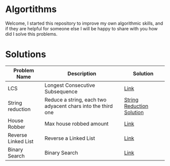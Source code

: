 # Algortithms

Welcome, I started this repository to improve my own algorithmic skills, and if they are helpful for someone else I will be happy to share with you how did I solve this problems.

# Solutions

| Problem Name | Description | Solution |
|   -----      |    ----     |  ----    |
| LCS  | Longest Consecutive Subsequence | [Link](https://github.com/Arquetipo28/algorithms/blob/master/solutions/lcs.rb) |
| String reduction | Reduce a string, each two adyacent chars into the third one | [String Reduction Solution](https://github.com/Arquetipo28/algorithms/blob/master/solutions/string_reduction.rb) |
| House Robber | Max house robbed amount | [Link](https://github.com/Arquetipo28/algorithms/blob/master/solutions/house_robber.rb) |
| Reverse Linked List | Reverse a Linked List | [Link](https://github.com/Arquetipo28/algorithms/blob/master/solutions/reverse_linked_list.rb) |
| Binary Search| Binary Search | [Link](https://github.com/Arquetipo28/algorithms/blob/master/solutions/binary_search.rb) |


